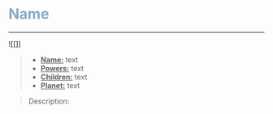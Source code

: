 <h1><font color="#87AAC4"> Name </font></h1>

___

![[]]

> - **<ins>Name:<ins>** text
> - **<ins>Powers:<ins>** text
> - **<ins>Children:<ins>** text
> - **<ins>Planet:<ins>** text

> Description:
> 